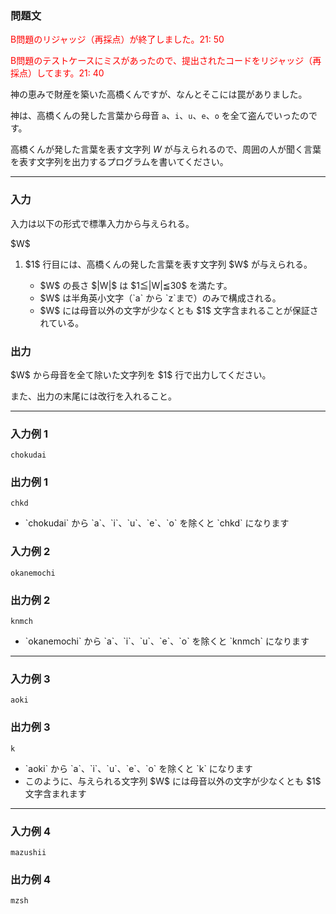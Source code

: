 
<div>

<div>

### **問題文**

<section>

<font color="red">
B問題のリジャッジ（再採点）が終了しました。21: 50

B問題のテストケースにミスがあったので、提出されたコードをリジャッジ（再採点）してます。21: 40

</font>


神の恵みで財産を築いた高橋くんですが、なんとそこには罠がありました。

神は、高橋くんの発した言葉から母音 `a`、`i`、`u`、`e`、`o` を全て盗んでいったのです。

高橋くんが発した言葉を表す文字列 $W$ が与えられるので、周囲の人が聞く言葉を表す文字列を出力するプログラムを書いてください。

</section>

</div>

---

<div>

### **入力**

<section>

入力は以下の形式で標準入力から与えられる。

<div>
$W$

</div>

<ol>

<li>
$1$ 行目には、高橋くんの発した言葉を表す文字列 $W$ が与えられる。
</li>

<ul>

<li>
$W$ の長さ $|W|$ は $1≦|W|≦30$ を満たす。
</li>

<li>
$W$ は半角英小文字（`a` から `z`まで）のみで構成される。
</li>

<li>
$W$ には母音以外の文字が少なくとも $1$ 文字含まれることが保証されている。
</li>

</ul>

</ol>

</section>

</div>

<div>

### **出力**

<section>
$W$ から母音を全て除いた文字列を $1$ 行で出力してください。

また、出力の末尾には改行を入れること。

</section>

</div>

---

<div>

### **入力例 1**

<section>

```
chokudai
```

</section>

</div>

<div>

### **出力例 1**

<section>

```
chkd
```

<ul>

<li>
`chokudai` から `a`、`i`、`u`、`e`、`o` を除くと `chkd` になります
</li>

</ul>

</section>

</div>

<div>

### **入力例 2**

<section>

```
okanemochi
```

</section>

</div>

<div>

### **出力例 2**

<section>

```
knmch
```

<ul>

<li>
`okanemochi` から `a`、`i`、`u`、`e`、`o` を除くと `knmch` になります
</li>

</ul>

</section>

</div>

---

<div>

### **入力例 3**

<section>

```
aoki
```

</section>

</div>

<div>

### **出力例 3**

<section>

```
k
```

<ul>

<li>
`aoki` から `a`、`i`、`u`、`e`、`o` を除くと `k` になります
</li>

<li>
このように、与えられる文字列 $W$ には母音以外の文字が少なくとも $1$ 文字含まれます
</li>

</ul>

</section>

</div>

---

<div>

### **入力例 4**

<section>

```
mazushii
```

</section>

</div>

<div>

### **出力例 4**

<section>

```
mzsh
```

</section>

</div>

</div>
